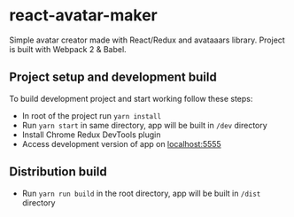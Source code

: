 # react-avatar-maker

Simple avatar creator made with React/Redux and avataaars library. Project is built with Webpack 2 & Babel.

## Project setup and development build

To build development project and start working follow these steps:

* In root of the project run `yarn install`
* Run `yarn start` in same directory, app will be built in `/dev` directory
* Install Chrome Redux DevTools plugin
* Access development version of app on [localhost:5555](http://localhost:5555)

## Distribution build

* Run `yarn run build` in the root directory, app will be built in `/dist` directory

